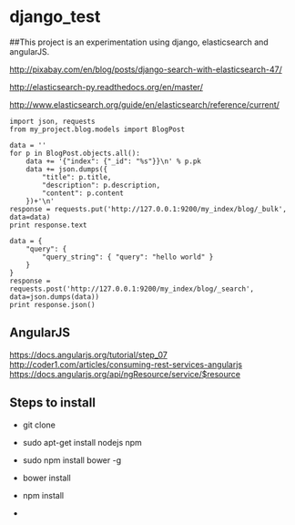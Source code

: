 django_test
===========

##This project is an experimentation using django, elasticsearch and angularJS.



http://pixabay.com/en/blog/posts/django-search-with-elasticsearch-47/

http://elasticsearch-py.readthedocs.org/en/master/

http://www.elasticsearch.org/guide/en/elasticsearch/reference/current/

```
import json, requests
from my_project.blog.models import BlogPost

data = ''
for p in BlogPost.objects.all():
    data += '{"index": {"_id": "%s"}}\n' % p.pk
    data += json.dumps({
        "title": p.title,
        "description": p.description,
        "content": p.content
    })+'\n'
response = requests.put('http://127.0.0.1:9200/my_index/blog/_bulk', data=data)
print response.text
```

```
data = {
    "query": {
        "query_string": { "query": "hello world" }
    }
}
response = requests.post('http://127.0.0.1:9200/my_index/blog/_search', data=json.dumps(data))
print response.json()

```

## AngularJS

https://docs.angularjs.org/tutorial/step_07
http://coder1.com/articles/consuming-rest-services-angularjs
https://docs.angularjs.org/api/ngResource/service/$resource




## Steps to install

- git clone

- sudo apt-get install nodejs npm 

- sudo npm install bower -g

- bower install

- npm install

- 


